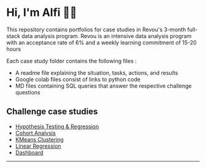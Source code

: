 # Hi, I'm Alfi 👋🏾 

This repository contains portfolios for case studies in Revou's 3-month full-stack data analysis program. Revou is an intensive data analysis program with an acceptance rate of 6% and a weekly learning commitment of 15-20 hours

Each case study folder contains the following files :

- A readme file explaining the situation, tasks, actions, and results
- Google colab files consist of links to python code
- MD files containing SQL queries that answer the respective challenge questions

## Challenge case studies
* [Hypothesis Testing & Regression](https://github.com/alfiramdhan/Data-Analytics-Portfolio/tree/main/Hypothesis%20Testing%20%26%20Regression)
* [Cohort Analysis](https://github.com/alfiramdhan/Data-Analytics-Portfolio/tree/main/Cohort%20Analysis)
* [KMeans Clustering](https://github.com/alfiramdhan/Data-Analytics-Portfolio/tree/main/KMeans%20Clustering)
* [Linear Regression](https://github.com/alfiramdhan/Data-Analytics-Portfolio/tree/main/Linear%20Regression)
* [Dashboard](https://github.com/alfiramdhan/Data-Analytics-Portfolio/tree/main/Dashboard)

***

